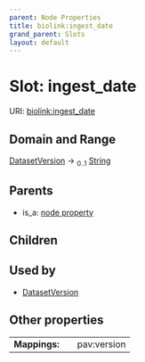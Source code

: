 ```yaml
---
parent: Node Properties
title: biolink:ingest_date
grand_parent: Slots
layout: default
---
```


# Slot: ingest_date




URI: [biolink:ingest_date](https://w3id.org/biolink/vocab/ingest_date)

## Domain and Range

[DatasetVersion](DatasetVersion.md) ->  <sub>0..1</sub> [String](types/String.md)

## Parents

 *  is_a: [node property](node_property.md)

## Children


## Used by

 * [DatasetVersion](DatasetVersion.md)

## Other properties

|  |  |  |
| --- | --- | --- |
| **Mappings:** | | pav:version |

